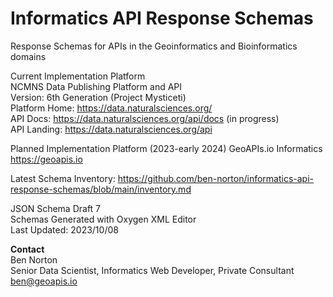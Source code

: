 # Informatics API Response Schemas
Response Schemas for APIs in the Geoinformatics and Bioinformatics domains

Current Implementation Platform  
NCMNS Data Publishing Platform and API  
Version: 6th Generation (Project Mysticeti)  
Platform Home: https://data.naturalsciences.org/  
API Docs: https://data.naturalsciences.org/api/docs  (in progress)  
API Landing: https://data.naturalsciences.org/api  

Planned Implementation Platform (2023-early 2024)
GeoAPIs.io Informatics
https://geoapis.io

Latest Schema Inventory: https://github.com/ben-norton/informatics-api-response-schemas/blob/main/inventory.md

JSON Schema Draft 7  
Schemas Generated with Oxygen XML Editor  
Last Updated: 2023/10/08

**Contact**  
Ben Norton  
Senior Data Scientist, Informatics Web Developer, Private Consultant
ben@geoapis.io  

